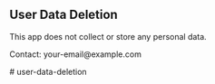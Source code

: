 <!DOCTYPE html>
<html>
<head>
  <meta charset="UTF-8">
  <title>User Data Deletion</title>
</head>
<body>
  <h2>User Data Deletion</h2>
  <p>This app does not collect or store any personal data.</p>
  <p>Contact: your-email@example.com</p>
</body>
</html>
# user-data-deletion
